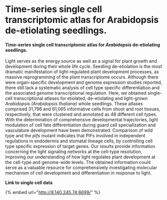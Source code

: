 # Time-series single cell transcriptomic atlas for Arabidopsis de-etiolating seedlings.

#### Time-series single cell transcriptomic atlas for _Arabidopsis_ de-etiolating seedlings.

Light serves as the energy source as well as a signal for plant growth and development during their whole life cycle. Seedling de-etiolation is the most dramatic manifestation of light-regulated plant development processes, as massive reprogramming of the plant transcriptome occurs. Although there were organ-specific development and genome expression studies reported, there still lack a systematic analysis of cell type specific differentiation and the associated genome transcriptional regulation. Here, we obtained single-cell transcriptional atlases for etiolated, de-etiolating and light-grown _Arabidopsis (Arabidopsis thaliana)_ whole seedlings. These atlases comprised 31,796 and 61,065 informative cells from shoot and root tissues, respectively, that were clustered and annotated as 48 different cell types. With the determination of comprehensive developmental trajectories, light modulation of cell fate differentiation during guard cell specialization and vasculature development have been demonstrated. Comparison of wild type and the _pifs_ mutant indicates that PIFs involved in independent regulations in endodermis and stomatal lineage cells, by controlling cell type specific expression of target genes. Our results provide information concerning the light signaling networks at the cell-type resolution, improving our understanding of how light regulates plant development at the cell-type and genome-wide levels. The obtained information could serve as a valuable resource for comprehensively investigating molecular mechanism of cell development and differentiation in response to light.

**Link to single cell data**

{% embed url="http://8.140.245.74:6699/" %}
